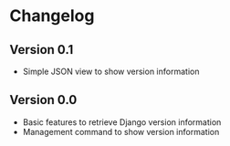 # Changelog

## Version 0.1

* Simple JSON view to show version information

## Version 0.0

* Basic features to retrieve Django version information
* Management command to show version information
